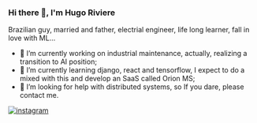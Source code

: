 ### Hi there 👋, I'm Hugo Riviere

Brazilian guy, married and father, electrial engineer, life long learner, fall in love with ML...

- 🔭 I’m currently working on industrial maintenance, actually, realizing a transition to AI position;
- 🌱 I’m currently learning django, react and tensorflow, I expect to do a mixed with this and develop an SaaS called Orion MS;
- 🤔 I’m looking for help with distributed systems, so If you dare, please contact me.

[![instagram](https://img.shields.io/badge/hugoriviere-E4405F?style=for-the-badge&logo=instagram&logoColor=white)](https://instagram.com/hugoriviere)
<!--
**hugoadventist/hugoadventist** is a ✨ _special_ ✨ repository because its `README.md` (this file) appears on your GitHub profile.

Here are some ideas to get you started:

- 🔭 I’m currently working on ...
- 🌱 I’m currently learning ...
- 👯 I’m looking to collaborate on ...
- 🤔 I’m looking for help with ...
- 💬 Ask me about ...
- 📫 How to reach me: ...
- 😄 Pronouns: ...
- ⚡ Fun fact: ...
-->
